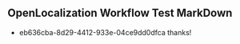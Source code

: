 ## OpenLocalization Workflow Test MarkDown
* eb636cba-8d29-4412-933e-04ce9dd0dfca thanks!

<!--HONumber=Jul16_HO3-->


